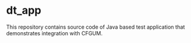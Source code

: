 # dt_app

This repository contains source code of Java based test application that demonstrates integration with CFGUM.